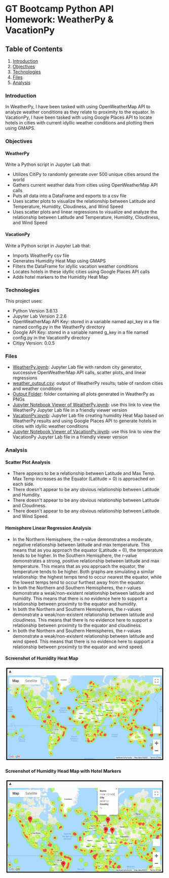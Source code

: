 # GT Bootcamp Python API Homework: WeatherPy &amp; VacationPy

## Table of Contents
1. [Introduction](#introduction)
2. [Objectives](#objectives)
3. [Technologies](#technologies)
4. [Files](#files)
5. [Analysis](#analysis)

<a name="introduction"></a>
### Introduction
In WeatherPy, I have been tasked with using OpenWeatherMap API to analyze weather conditions as they relate to proximity to the equator.
In VacationPy, I have been tasked with using Google Places API to locate hotels in cities with current idyllic weather conditions and plotting them using GMAPS.

<a name="objectives"></a>
### Objectives

#### WeatherPy
Write a Python script in Jupyter Lab that:
* Utilizes CitiPy to randomly generate over 500 unique cities around the world
* Gathers current weather data from cities using OpenWeatherMap API calls
* Puts all data into a DataFrame and exports to a csv file
* Uses scatter plots to visualize the relationship between Latitude and Temperature, Humidity, Cloudiness, and Wind Speed
* Uses scatter plots and linear regressions to visualize and analyze the relationship between Latitude and Temperature, Humidity, Cloudiness, and Wind Speed

#### VacationPy
Write a Python script in Jupyter Lab that:
* Imports WeatherPy csv file
* Generates Humidity Heat Map using GMAPS
* Filters the DataFrame for idyllic vacation weather conditions
* Locates hotels in these idyllic cities using Google Places API calls
* Adds hotel markers to the Humidity Heat Map

<a name="technologies"></a>
### Technologies
This project uses: 
* Python Version 3.6.13
* Jupyter Lab Version 2.2.6
* OpenWeatherMap API Key: stored in a variable named api_key in a file named config.py in the WeatherPy directory
* Google API Key: stored in a variable named g_key in a file named config.py in the VacationPy directory
* Citipy Version: 0.0.5

<a name="files"></a>
### Files
* [WeatherPy.ipynb](WeatherPy/WeatherPy.ipynb): Jupyter Lab file with random city generator, successive OpenWeatherMap API calls, scatter plots, and linear regressions
* [weather_output.csv](WeatherPy/Output/weather_output.csv): output of WeatherPy results; table of random cities and weather conditions
* [Output Folder](WeatherPy/Output): folder containing all plots generated in WeatherPy as PNGs
* [Jupyter Notebook Viewer of WeatherPy.ipynb](https://nbviewer.jupyter.org/github/khutula/python-api-challenge/blob/main/WeatherPy/WeatherPy.ipynb): use this link to view the WeatherPy Jupyter Lab file in a friendly viewer version
* [VacationPy.ipynb](VacationPy/VacationPy.ipynb): Jupyter Lab file creating humidity Heat Map based on WeatherPy results and using Google Places API to generate hotels in cities with idyllic weather conditions
* [Jupyter Notebook Viewer of VacationPy.ipynb](https://nbviewer.jupyter.org/github/khutula/python-api-challenge/blob/main/VacationPy/VacationPy.ipynb): use this link to view the VacationPy Jupyter Lab file in a friendly viewer version

<a name="analysis"></a>
### Analysis

#### Scatter Plot Analysis
* There appears to be a relationship between Latitude and Max Temp. Max Temp increases as the Equator (Latitude = 0) is approached on each side.
* There doesn't appear to be any obvious relationship between Latitude and Humdity.
* There doesn't appear to be any obvious relationship between Latitude and Cloudiness.
* There doesn't appear to be any obvious relationship between Latitude and Wind Speed.

#### Hemisphere Linear Regression Analysis
* In the Northern Hemisphere, the r-value demonstrates a moderate, negative relationship between latitude and max temperature. This means that as you approach the equator (Latitude = 0), the temperature tends to be higher. In the Southern Hemisphere, the r-value demonstrates a strong, positive relationship between latitude and max temperature. This means that as you approach the equator, the temperature tends to be higher. Both graphs are simulating a similar relationship: the highest temps tend to occur nearest the equator, while the lowest temps tend to occur furthest away from the equator.
* In both the Northern and Southern Hemispheres, the r-values demonstrate a weak/non-existent relationship between latitude and humidity. This means that there is no evidence here to support a relationship between proximity to the equator and humidity.
* In both the Northern and Southern Hemispheres, the r-values demonstrate a weak/non-existent relationship between latitude and cloudiness. This means that there is no evidence here to support a relationship between proximity to the equator and cloudiness.
* In both the Northern and Southern Hemispheres, the r-values demonstrate a weak/non-existent relationship between latitude and wind speed. This means that there is no evidence here to support a relationship between proximity to the equator and wind speed.

#### Screenshot of Humidity Heat Map
![Screenshot of Humidity Heat Map](VacationPy/Output/Humidity_Heat_Map.PNG)

#### Screenshot of Humidity Head Map with Hotel Markers
![Screenshot of Humidity Heat Map with Hotel Markers](VacationPy/Output/Heat_Map_with_Markers.PNG)